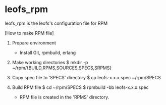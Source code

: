 leofs_rpm
=========

leofs_rpm is the leofs's configuration file for RPM

[How to make RPM file]

1. Prepare environment
   - Install Git, rpmbuild, erlang

2. Make working directories
   $ mkdir -p ~/rpm/{BUILD,RPMS,SOURCES,SPECS,SRPMS}

3. Copy spec file to 'SPECS' directory
   $ cp leofs-x.x.x.spec ~/rpm/SPECS

4. Build RPM file
   $ cd ~/rpm/SPECS
   $ rpmbuild -bb leofs-x.x.x.spec
   - RPM file is created in the 'RPMS' directory.
